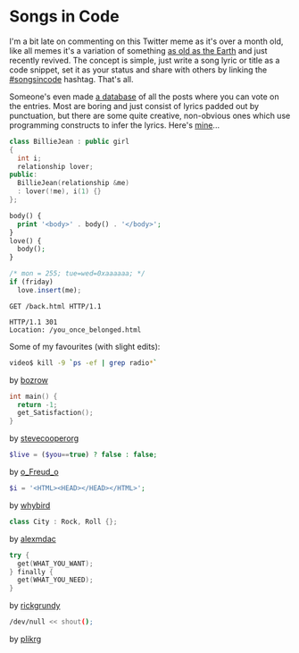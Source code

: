 # Songs in Code

I'm a bit late on commenting on this Twitter meme as it's over a month old, like
all memes it's a variation of something
[as old as the Earth](https://web.archive.org/web/20091206035852/http://99-bottles-of-beer.net/info.html)
and just recently revived. The concept is simple, just write a song lyric or
title as a code snippet, set it as your status and share with others by linking
the [#songsincode](http://twitter.com/#search?q=%23songsincode) hashtag.
That's all.

Someone's even made
[a database](https://web.archive.org/web/20091206035852/http://songsincode.com)
of all the posts where you can vote on the entries. Most are boring and just
consist of lyrics padded out by punctuation, but there are some quite creative,
non-obvious ones which use programming constructs to infer the lyrics. Here's
[mine](https://web.archive.org/web/20091211215253/http://songsincodedb.com/poster/twitter/bitplane)...

```c++
class BillieJean : public girl
{ 
  int i; 
  relationship lover;
public: 
  BillieJean(relationship &me) 
  : lover(!me), i(1) {} 
};
```

```php
body() { 
  print '<body>' . body() . '</body>'; 
} 
love() { 
  body();
}
```

```javascript
/* mon = 255; tue=wed=0xaaaaaa; */ 
if (friday)
  love.insert(me);
```

```http
GET /back.html HTTP/1.1
 
HTTP/1.1 301
Location: /you_once_belonged.html
```

Some of my favourites (with slight edits):

```bash
video$ kill -9 `ps -ef | grep radio*`
```

by [bozrow](https://web.archive.org/web/20091206035852/http://songsincodedb.com/poster/twitter/brozow)

```c
int main() {
  return -1;
  get_Satisfaction();
}
```

by [stevecooperorg](https://web.archive.org/web/20091206035852/http://songsincodedb.com/poster/twitter/stevecooperorg)

```php
$live = ($you==true) ? false : false;
```

by [o_Freud_o](https://web.archive.org/web/20091206035852/http://songsincodedb.com/poster/twitter/o_Freud_o)

```php
$i = '<HTML><HEAD></HEAD></HTML>';
```

by [whybird](https://web.archive.org/web/20091206035852/http://songsincodedb.com/poster/twitter/whybird)

```c++
class City : Rock, Roll {};
```

by [alexmdac](https://web.archive.org/web/20091206035852/http://songsincodedb.com/poster/twitter/alexmdac)

```c++
try {
  get(WHAT_YOU_WANT);
} finally {
  get(WHAT_YOU_NEED);
}
```

by [rickgrundy](https://web.archive.org/web/20091206035852/http://songsincodedb.com/poster/twitter/rickgrundy)

```bash
/dev/null << shout();
```

by [plikrg](https://web.archive.org/web/20091206035852/http://songsincodedb.com/poster/twitter/plikrg)
